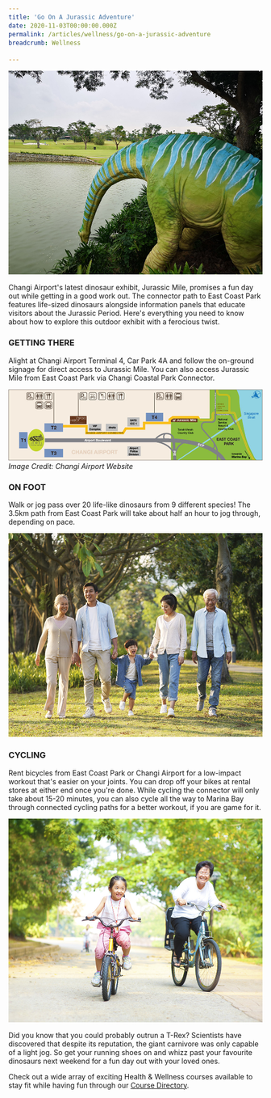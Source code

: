 ```yaml
---
title: 'Go On A Jurassic Adventure'
date: 2020-11-03T00:00:00.000Z
permalink: /articles/wellness/go-on-a-jurassic-adventure
breadcrumb: Wellness

---
```


![Go On A Jurassic Adventure](/images/content-articles/wellness/go-on-a-jurassic-adventure-img1.jpg)

Changi Airport's latest dinosaur exhibit, Jurassic Mile, promises a fun day out while getting in a good work out. The connector path to East Coast Park features life-sized dinosaurs alongside information panels that educate visitors about the Jurassic Period. Here's everything you need to know about how to explore this outdoor exhibit with a ferocious twist. 

### GETTING THERE
Alight at Changi Airport Terminal 4, Car Park 4A and follow the on-ground signage for direct access to Jurassic Mile. You can also access Jurassic Mile from East Coast Park via Changi Coastal Park Connector.

![Go On A Jurassic Adventure](/images/content-articles/wellness/go-on-a-jurassic-adventure-img2.jpg)
*Image Credit: Changi Airport Website*

### ON FOOT
Walk or jog pass over 20 life-like dinosaurs from 9 different species! The 3.5km path from East Coast Park will take about half an hour to jog through, depending on pace.

![Go On A Jurassic Adventure](/images/content-articles/wellness/go-on-a-jurassic-adventure-img3.jpg)

### CYCLING
Rent bicycles from East Coast Park or Changi Airport for a low-impact workout that's easier on your joints. You can drop off your bikes at rental stores at either end once you're done. While cycling the connector will only take about 15-20 minutes, you can also cycle all the way to Marina Bay through connected cycling paths for a better workout, if you are game for it.

![Go On A Jurassic Adventure](/images/content-articles/wellness/go-on-a-jurassic-adventure-img4.jpg)

Did you know that you could probably outrun a T-Rex? Scientists have discovered that despite its reputation, the giant carnivore was only capable of a light jog. So get your running shoes on and whizz past your favourite dinosaurs next weekend for a fun day out with your loved ones.

Check out a wide array of exciting Health & Wellness courses available to stay fit while having fun through our [Course Directory](../../course-directory/health-and-wellness/).